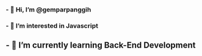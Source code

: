 ### - 👋 Hi, I’m @gemparpanggih
### - 👀 I’m interested in Javascript
 ## - 🌱 I’m currently learning Back-End Development

<!---
gemparpanggih/gemparpanggih is a ✨ special ✨ repository because its `README.md` (this file) appears on your GitHub profile.
You can click the Preview link to take a look at your changes.
--->
